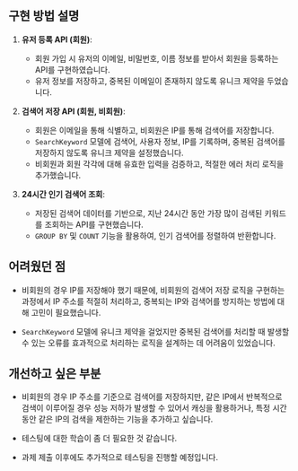 ## 구현 방법 설명

1. **유저 등록 API (회원)**:
   - 회원 가입 시 유저의 이메일, 비밀번호, 이름 정보를 받아서 회원을 등록하는 API를 구현하였습니다.
   - 유저 정보를 저장하고, 중복된 이메일이 존재하지 않도록 유니크 제약을 두었습니다.

2. **검색어 저장 API (회원, 비회원)**:
   - 회원은 이메일을 통해 식별하고, 비회원은 IP를 통해 검색어를 저장합니다. 
   - `SearchKeyword` 모델에 검색어, 사용자 정보, IP를 기록하며, 중복된 검색어를 저장하지 않도록 유니크 제약을 설정했습니다.
   - 비회원과 회원 각각에 대해 유효한 입력을 검증하고, 적절한 에러 처리 로직을 추가했습니다.

3. **24시간 인기 검색어 조회**:
   - 저장된 검색어 데이터를 기반으로, 지난 24시간 동안 가장 많이 검색된 키워드를 조회하는 API를 구현했습니다.
   - `GROUP BY` 및 `COUNT` 기능을 활용하여, 인기 검색어를 정렬하여 반환합니다.

## 어려웠던 점

- 비회원의 경우 IP를 저장해야 했기 때문에, 비회원의 검색어 저장 로직을 구현하는 과정에서 IP 주소를 적절히 처리하고, 중복되는 IP와 검색어를 방지하는 방법에 대해 고민이 필요했습니다.
  
- `SearchKeyword` 모델에 유니크 제약을 걸었지만 중복된 검색어를 처리할 때 발생할 수 있는 오류를 효과적으로 처리하는 로직을 설계하는 데 어려움이 있었습니다.

## 개선하고 싶은 부분

- 비회원의 경우 IP 주소를 기준으로 검색어를 저장하지만, 같은 IP에서 반복적으로 검색이 이루어질 경우 성능 저하가 발생할 수 있어서 캐싱을 활용하거나, 특정 시간 동안 같은 IP의 검색을 제한하는 기능을 추가하고 싶습니다.

- 테스팅에 대한 학습이 좀 더 필요한 것 같습니다.
- 과제 제출 이후에도 추가적으로 테스팅을 진행할 예정입니다.
